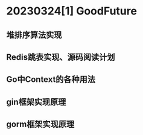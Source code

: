 # 20230324[1]  GoodFuture

## 堆排序算法实现

## Redis跳表实现、源码阅读计划

## Go中Context的各种用法

## gin框架实现原理

## gorm框架实现原理